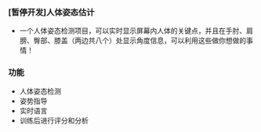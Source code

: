 ### [暂停开发]人体姿态估计
+ 一个人体姿态检测项目，可以实时显示屏幕内人体的关键点，并且在手肘、肩膀、臀部、膝盖（两边共八个）处显示角度信息，可以利用这些做你想做的事情！

### 功能
+ 人体姿态检测
+ 姿势指导
+ 实时语言
+ 训练后进行评分和分析
